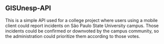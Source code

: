 ## GISUnesp-API

This is a simple API used for a college project where users using a mobile client could report incidents on São Paulo State University campus. Those incidents could be confirmed or downvoted by the campus community, so the administration could prioritize them according to those votes.
